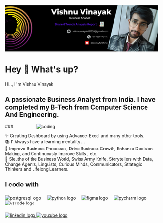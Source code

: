 ![logo](https://github.com/vishnu1912199/Vishnu-Vinayak/blob/main/Black%20and%20White%20Modern%20Business%20LinkedIn%20Banner%20(2).png)
<h1 align="left">Hey 👋 What's up?</h1>

###

<p align="left">Hi.., I 'm Vishnu Vinayak</p>

###

<h2 align="left">A passionate Business Analyst from India. I have completed my B-Tech from Computer Science And Engineering.</h2>

<img align="right" alt="coding" width="400" src="https://user-images.githubusercontent.com/55389276/140866485-8fb1c876-9a8f-4d6a-98dc-08c4981eaf70.gif">
###

<p align="left">✨ Creating Dashboard by using Advance-Excel and many other tools.<br>📚 I' Always have a learning mentality ...<br>🎯 Improve Business Processes, Drive Business Growth, Enhance Decision Making, and Continuously Improve Skills , etc..<br>🎲 Sleuths of the Business World, Swiss Army Knife, Storytellers with Data, Change Agents, Linguists, Curious Minds, Communicators, Strategic Thinkers and Lifelong Learners.</p>

###

<h2 align="left">I code with</h2>

###

<div align="left">
  <img src="https://cdn.jsdelivr.net/gh/devicons/devicon/icons/postgresql/postgresql-original.svg" height="40" alt="postgresql logo"  />
  <img width="12" />
  <img src="https://cdn.jsdelivr.net/gh/devicons/devicon/icons/python/python-original.svg" height="40" alt="python logo"  />
  <img width="12" />
  <img src="https://cdn.jsdelivr.net/gh/devicons/devicon/icons/figma/figma-original.svg" height="40" alt="figma logo"  />
  <img width="12" />
  <img src="https://cdn.jsdelivr.net/gh/devicons/devicon/icons/pycharm/pycharm-original.svg" height="40" alt="pycharm logo"  />
  <img width="12" />
  <img src="https://cdn.jsdelivr.net/gh/devicons/devicon/icons/vscode/vscode-original.svg" height="40" alt="vscode logo"  />
</div>

###

<div align="left">
  <a href="https://www.linkedin.com/in/vishnu-vinayak-240779300?utm_source=share&utm_campaign=share_via&utm_content=profile&utm_medium=android_app" target="_blank">
    <img src="https://raw.githubusercontent.com/maurodesouza/profile-readme-generator/master/src/assets/icons/social/linkedin/default.svg" width="52" height="40" alt="linkedin logo"  />
  </a>
  <a href="https://www.youtube.com/@CraylyfVishnu" target="_blank">
    <img src="https://raw.githubusercontent.com/maurodesouza/profile-readme-generator/master/src/assets/icons/social/youtube/default.svg" width="52" height="40" alt="youtube logo"  />
  </a>
</div>

###

